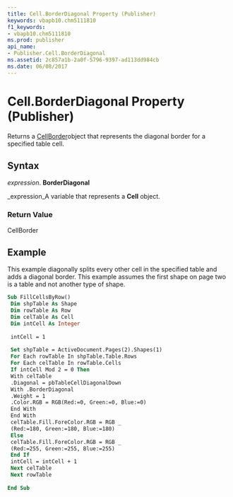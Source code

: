 ```yaml
---
title: Cell.BorderDiagonal Property (Publisher)
keywords: vbapb10.chm5111810
f1_keywords:
- vbapb10.chm5111810
ms.prod: publisher
api_name:
- Publisher.Cell.BorderDiagonal
ms.assetid: 2c857a1b-2a0f-5796-9397-ad113dd984cb
ms.date: 06/08/2017
---
```



# Cell.BorderDiagonal Property (Publisher)

Returns a  [CellBorder](cellborder-object-publisher.md)object that represents the diagonal border for a specified table cell.


## Syntax

 _expression_. **BorderDiagonal**

 _expression_A variable that represents a **Cell** object.


### Return Value

CellBorder


## Example

This example diagonally splits every other cell in the specified table and adds a diagonal border. This example assumes the first shape on page two is a table and not another type of shape.


```vb
Sub FillCellsByRow() 
 Dim shpTable As Shape 
 Dim rowTable As Row 
 Dim celTable As Cell 
 Dim intCell As Integer 
 
 intCell = 1 
 
 Set shpTable = ActiveDocument.Pages(2).Shapes(1) 
 For Each rowTable In shpTable.Table.Rows 
 For Each celTable In rowTable.Cells 
 If intCell Mod 2 = 0 Then 
 With celTable 
 .Diagonal = pbTableCellDiagonalDown 
 With .BorderDiagonal 
 .Weight = 1 
 .Color.RGB = RGB(Red:=0, Green:=0, Blue:=0) 
 End With 
 End With 
 celTable.Fill.ForeColor.RGB = RGB _ 
 (Red:=180, Green:=180, Blue:=180) 
 Else 
 celTable.Fill.ForeColor.RGB = RGB _ 
 (Red:=255, Green:=255, Blue:=255) 
 End If 
 intCell = intCell + 1 
 Next celTable 
 Next rowTable 
 
End Sub
```


